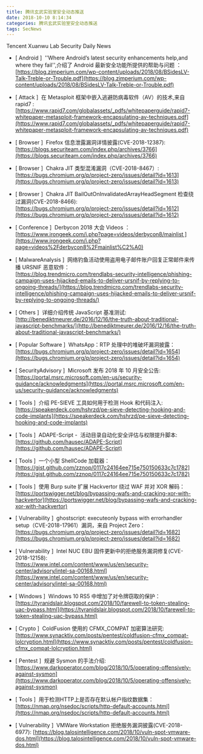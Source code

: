 ```yaml
---
title: 腾讯玄武实验室安全动态推送
date: 2018-10-10 8:14:34
categories: 腾讯玄武实验室安全动态推送
tags: SecNews
---
```


Tencent Xuanwu Lab Security Daily News  
* [ Android ]  ''Where Android’s latest security enhancements help,and where they fail'',介绍了 Android 最新安全功能所提供的帮助与问题 ：   
[https://blog.zimperium.com/wp-content/uploads/2018/08/BSidesLV-Talk-Treble-or-Trouble.pdf](https://blog.zimperium.com/wp-content/uploads/2018/08/BSidesLV-Talk-Treble-or-Trouble.pdf)  

* [ Attack ]  在 Metasploit 框架中嵌入逃避防病毒软件（AV）的技术,来自 rapid7 :   
[https://www.rapid7.com/globalassets/_pdfs/whitepaperguide/rapid7-whitepaper-metasploit-framework-encapsulating-av-techniques.pdf](https://www.rapid7.com/globalassets/_pdfs/whitepaperguide/rapid7-whitepaper-metasploit-framework-encapsulating-av-techniques.pdf)  

* [ Browser ]  Firefox 信息泄露漏洞详情披露(CVE-2018-12387):   
[https://blogs.securiteam.com/index.php/archives/3766](https://blogs.securiteam.com/index.php/archives/3766)  

* [ Browser ]  Chakra JIT 类型混淆漏洞（CVE-2018-8467）:   
[https://bugs.chromium.org/p/project-zero/issues/detail?id=1613](https://bugs.chromium.org/p/project-zero/issues/detail?id=1613)  

* [ Browser ]  Chakra JIT BailOutOnInvalidatedArrayHeadSegment 检查绕过漏洞(CVE-2018-8466):   
[https://bugs.chromium.org/p/project-zero/issues/detail?id=1612](https://bugs.chromium.org/p/project-zero/issues/detail?id=1612)  

* [ Conference ]  Derbycon 2018 大会 Videos ：    
[https://www.irongeek.com/i.php?page=videos/derbycon8/mainlist ](https://www.irongeek.com/i.php?page=videos%2Fderbycon8%2Fmainlist%C2%A0)  

* [ MalwareAnalysis ]  网络钓鱼活动使用盗用电子邮件账户回复正常邮件来传播 URSNIF 恶意软件：   
[https://blog.trendmicro.com/trendlabs-security-intelligence/phishing-campaign-uses-hijacked-emails-to-deliver-ursnif-by-replying-to-ongoing-threads/](https://blog.trendmicro.com/trendlabs-security-intelligence/phishing-campaign-uses-hijacked-emails-to-deliver-ursnif-by-replying-to-ongoing-threads/)  

* [ Others ]  详细介绍传统 JavaScript 基准测试:   
[http://benediktmeurer.de/2016/12/16/the-truth-about-traditional-javascript-benchmarks/](http://benediktmeurer.de/2016/12/16/the-truth-about-traditional-javascript-benchmarks/)  

* [ Popular Software ]  WhatsApp：RTP 处理中的堆破坏漏洞披露：   
[https://bugs.chromium.org/p/project-zero/issues/detail?id=1654](https://bugs.chromium.org/p/project-zero/issues/detail?id=1654)  

* [ SecurityAdvisory ]  Microsoft 发布 2018 年 10 月安全公告:   
[https://portal.msrc.microsoft.com/en-us/security-guidance/acknowledgments](https://portal.msrc.microsoft.com/en-us/security-guidance/acknowledgments)  

* [ Tools ]  介绍 PE-SIEVE 工具如何用于检测 Hook 和代码注入:   
[https://speakerdeck.com/hshrzd/pe-sieve-detecting-hooking-and-code-implants](https://speakerdeck.com/hshrzd/pe-sieve-detecting-hooking-and-code-implants)  

* [ Tools ]  ADAPE-Script -  活动目录自动化安全评估与权限提升脚本:   
[https://github.com/hausec/ADAPE-Script](https://github.com/hausec/ADAPE-Script)  

* [ Tools ]  一个小型 ShellCode 加载器：   
[https://gist.github.com/zznop/0117c24164ee715e750150633c7c1782](https://gist.github.com/zznop/0117c24164ee715e750150633c7c1782)  

* [ Tools ]  使用 Burp suite 扩展 Hackvertor 绕过 WAF 并对 XOR 解码：   
[https://portswigger.net/blog/bypassing-wafs-and-cracking-xor-with-hackvertor](https://portswigger.net/blog/bypassing-wafs-and-cracking-xor-with-hackvertor)  

* [ Vulnerability ]  ghostscript: executeonly bypass with errorhandler setup（CVE-2018-17961）漏洞，来自 Project Zero：   
[https://bugs.chromium.org/p/project-zero/issues/detail?id=1682](https://bugs.chromium.org/p/project-zero/issues/detail?id=1682)  

* [ Vulnerability ]  Intel NUC EBU 固件更新中的拒绝服务漏洞修复(CVE-2018-12158):   
[https://www.intel.com/content/www/us/en/security-center/advisory/intel-sa-00168.html](https://www.intel.com/content/www/us/en/security-center/advisory/intel-sa-00168.html)  

* [ Windows ]  Windows 10 RS5 中增加了对令牌窃取的保护：   
[https://tyranidslair.blogspot.com/2018/10/farewell-to-token-stealing-uac-bypass.html](https://tyranidslair.blogspot.com/2018/10/farewell-to-token-stealing-uac-bypass.html)  

* [ Crypto ]  ColdFusion 使用的 CFMX_COMPAT 加密算法研究: 
[https://www.synacktiv.com/posts/pentest/coldfusion-cfmx_compat-lolcryption.html](https://www.synacktiv.com/posts/pentest/coldfusion-cfmx_compat-lolcryption.html)  

* [ Pentest ]  规避 Sysmon 的手法介绍: 
[https://www.darkoperator.com/blog/2018/10/5/operating-offensively-against-sysmon](https://www.darkoperator.com/blog/2018/10/5/operating-offensively-against-sysmon)  

* [ Tools ]  用于检测HTTP上是否存在默认帐户指纹数据集： 
[https://nmap.org/nsedoc/scripts/http-default-accounts.html](https://nmap.org/nsedoc/scripts/http-default-accounts.html)  

* [ Vulnerability ]  VMWare Workstation 拒绝服务漏洞披露(CVE-2018-6977): 
[https://blog.talosintelligence.com/2018/10/vuln-spot-vmware-dos.html](https://blog.talosintelligence.com/2018/10/vuln-spot-vmware-dos.html)  


